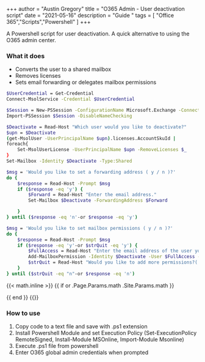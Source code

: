 +++
author = "Austin Gregory"
title = "O365 Admin - User deactivation script"
date = "2021-05-16"
description = "Guide "
tags = [
    "Office 365","Scripts","Powershell"
]
+++

A Powershell script for user deactivation. A quick alternative to using the O365 admin center.
<!--more-->

### What it does

- Converts the user to a shared mailbox
- Removes licenses
- Sets email forwarding or delegates mailbox permissions 

```bash
$UserCredential = Get-Credential
Connect-MsolService -Credential $UserCredential

$Session = New-PSSession -ConfigurationName Microsoft.Exchange -ConnectionUri https://outlook.office365.com/powershell-liveid/ -Credential $UserCredential -Authentication Basic -AllowRedirection
Import-PSSession $Session -DisableNameChecking

$Deactivate = Read-Host "Which user would you like to deactivate?"
$upn = $Deactivate
(get-MsolUser -UserPrincipalName $upn).licenses.AccountSkuId |
foreach{
    Set-MsolUserLicense -UserPrincipalName $upn -RemoveLicenses $_
}
Set-Mailbox -Identity $Deactivate -Type:Shared

$msg = 'Would you like to set a forwarding address ( y / n )?'
do {
    $response = Read-Host -Prompt $msg
    if ($response -eq 'y') {
        $Forward = Read-Host "Enter the email address."
        Set-Mailbox $Deactivate -ForwardingAddress $Forward

    }
} until ($response -eq 'n'-or $response -eq 'y')

$msg = 'Would you like to set mailbox permissions ( y / n )?'
do {
    $response = Read-Host -Prompt $msg
    if ($response -eq 'y'-or $strQuit -eq 'y') {
        $FullAccess = Read-Host "Enter the email address of the user you wish to give full access to"
        Add-MailboxPermission -Identity $Deactivate -User $FullAccess -AccessRights FullAccess -InheritanceType All
        $strQuit = Read-Host "Would you like to add more permissions?( y / n )"
    }
} until ($strQuit -eq "n"-or $response -eq 'n')
```



{{< math.inline >}}
{{ if or .Page.Params.math .Site.Params.math }}
<!-- KaTeX -->
<link rel="stylesheet" href="https://cdn.jsdelivr.net/npm/katex@0.11.1/dist/katex.min.css" integrity="sha384-zB1R0rpPzHqg7Kpt0Aljp8JPLqbXI3bhnPWROx27a9N0Ll6ZP/+DiW/UqRcLbRjq" crossorigin="anonymous">
<script defer src="https://cdn.jsdelivr.net/npm/katex@0.11.1/dist/katex.min.js" integrity="sha384-y23I5Q6l+B6vatafAwxRu/0oK/79VlbSz7Q9aiSZUvyWYIYsd+qj+o24G5ZU2zJz" crossorigin="anonymous"></script>
<script defer src="https://cdn.jsdelivr.net/npm/katex@0.11.1/dist/contrib/auto-render.min.js" integrity="sha384-kWPLUVMOks5AQFrykwIup5lo0m3iMkkHrD0uJ4H5cjeGihAutqP0yW0J6dpFiVkI" crossorigin="anonymous" onload="renderMathInElement(document.body);"></script>
{{ end }}
{{</ math.inline >}}

### How to use

1. Copy code to a text file and save with .ps1 extension
2. Install Powershell Module and set Execution Policy (Set-ExecutionPolicy RemoteSigned,
Install-Module MSOnline, Import-Module Msonline)
3. Execute .ps1 file from powershell
4. Enter O365 global admin credentials when prompted 


